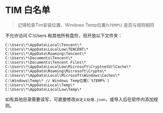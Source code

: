 # TIM 白名单

> 记得检查Tim安装位置、Windows Temp位置(`%TEMP%`) 是否与规则相符

不允许访问 C:\Users 和其他所有盘符，但开放以下文件夹：

```C:\ProgramData\Tencent\*
C:\Users\*\AppData\Local\Tencent\*
C:\Users\*\AppData\LocalLow\TENCENT\*
C:\Users\*\AppData\Roaming\Tencent\*
C:\Users\*\Documents\Tencent\*
C:\Users\*\Documents\Tencent Files\*
C:\Users\*\AppData\LocalLow\Microsoft\CryptnetUrlCache\*
C:\Users\*\AppData\Roaming\Microsoft\Crypto\*
C:\Users\*\AppData\Local\Microsoft\Windows\Caches\*
C:\Windows\Temp\* // Windows Temp位置(`%TEMP%`)
C:\Users\*\AppData\Local\Temp\*
C:\Users\*\AppData\LocalLow\Temp\*
```

如有其他目录需要读写，可直接修改`自定义处理.json`，或导入后在软件内添加规则。